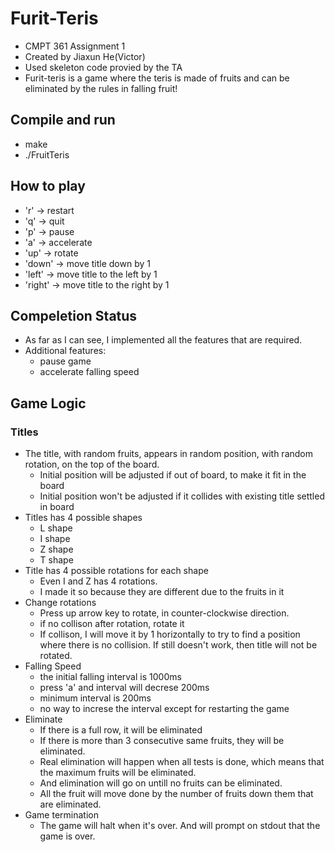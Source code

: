 # Furit-Teris
* CMPT 361 Assignment 1
* Created by Jiaxun He(Victor)
* Used skeleton code provied by the TA
* Furit-teris is a game where the teris is made of fruits and can be eliminated by the rules in falling fruit!

## Compile and run
* make
* ./FruitTeris

## How to play
* 'r' -> restart
* 'q' -> quit
* 'p' -> pause
* 'a' -> accelerate
* 'up' -> rotate
* 'down' -> move title down by 1
* 'left' -> move title to the left by 1
* 'right' -> move title to the right by 1

## Compeletion Status
* As far as I can see, I implemented all the features that are required.
* Additional features:
	* pause game
	* accelerate falling speed


## Game Logic

### Titles
* The title, with random fruits, appears in random position, with random rotation, on the top of the board.
	* Initial position will be adjusted if out of board, to make it fit in the board
	* Initial position won't be adjusted if it collides with existing title settled in board
* Titles has 4 possible shapes
	* L shape
	* I shape
	* Z shape
	* T shape
* Title has 4 possible rotations for each shape
	* Even I and Z has 4 rotations.
	* I made it so because they are different due to the fruits in it
* Change rotations
	* Press up arrow key to rotate, in counter-clockwise direction.
	* if no collison after rotation, rotate it
	* If collison, I will move it by 1 horizontally to try to find a position where there is no collision. If still doesn't work, then title will not be rotated.
* Falling Speed 
	* the initial falling interval is 1000ms
	* press 'a' and interval will decrese 200ms
	* minimum interval is 200ms
	* no way to increse the interval except for restarting the game
* Eliminate
	* If there is a full row, it will be eliminated
	* If there is more than 3 consecutive same fruits, they will be eliminated.
	* Real elimination will happen when all tests is done, which means that the maximum fruits will be eliminated.
	* And elimination will go on untill no fruits can be eliminated.
	* All the fruit will move done by the number of fruits down them that are eliminated.
* Game termination
	* The game will halt when it's over. And will prompt on stdout that the game is over.

